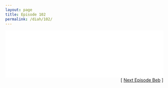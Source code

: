 ```yaml
---
layout: page
title: Episode 102
permalink: /diah/102/
---
```


<iframe allowfullscreen="true" frameborder="0" style="width:100%;" marginheight="0" marginwidth="0" mozallowfullscreen="true" scrolling="NO" src="//gdriveplayer.us/embed2.php?link=VU6QyaCGRPBvMKfLjrmIAg27Ejysfh9XGLztlwW5HAgBeML1NE73m0V0ZV9G8r6K6dm2NDNnZvWJ37NQElFH88i%252FvkaF2GNfqCo5HLvPFyZELeQggFBartvqY1H%252F5SeVPEbpLez1LySeoddIDUNrcYpDeibITti7EbO1bIBlHUjBAEm%252FERgrr6SC6Gg%252FQa6td0AnDrEkVPqc0h2CGH5Uzd&amp;no_adult=yes" webkitallowfullscreen="true"></iframe>

<div align="right">[ <a href="/diah/103/">Next Episode Beb</a> ]</div>

